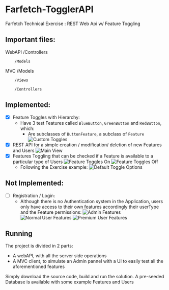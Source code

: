 # Farfetch-TogglerAPI
Farfetch Technical Exercise : REST Web Api w/ Feature Toggling

## Important files:

WebAPI	/Controllers

		/Models

MVC		/Models

		/Views

		/Controllers

## Implemented:

- [x] Feature Toggles with Hierarchy:
  - Have 3 test Features called `BlueButton`, `GreenButton` and `RedButton`, which:
    - Are subclasses of `ButtonFeature`, a subclass of `Feature`
    ![Custom Toggles](/FarfetchToggler/assets/FeaturesToggleCustom.png)
- [x] REST API for a simple creation / modification/ deletion of new Features and Users
	![Main View](/FarfetchToggler/assets/IndexView.png)
- [x] Features Toggling that can be checked if a Feature is available to a particular type of Users
  ![Feature Toggles On](/FarfetchToggler/assets/FeaturesToggleOn.png)
  ![Feature Toggles Off](/FarfetchToggler/assets/FeaturesToggleOff.png)
  - Following the Exercise example:
  	![Default Toggle Options](/FarfetchToggler/assets/DefaultToggleOptions.png)

## Not Implemented:

- [ ] Registration / Login:
  - Although there is no Authentication system in the Application, users only have access to their own features accordingly their userType and the Feature permissions:
  	![Admin Features](/FarfetchToggler/assets/AdminFeatures.png)
  	![Normal User Features](/FarfetchToggler/assets/NormalFeatures.png)
  	![Premium User Features](/FarfetchToggler/assets/PremiumFeatures.png)


## Running

The project is divided in 2 parts:
  - A webAPI, with all the server side operations
  - A MVC client, to simulate an Admin pannel with a UI to easily test all the aforementioned features

Simply download the source code, build and run the solution. A pre-seeded Database is available with some example Features and Users